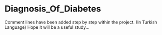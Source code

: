 # Diagnosis_Of_Diabetes
Comment lines have been added step by step within the project. (In Turkish Language) Hope it will be a useful study...
